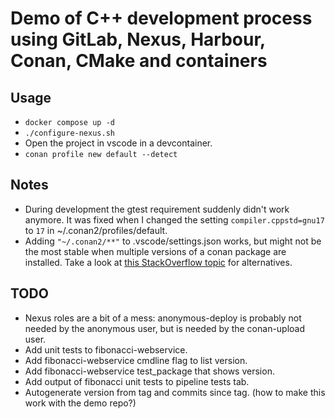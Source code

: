# Demo of C++ development process using GitLab, Nexus, Harbour, Conan, CMake and containers

## Usage

- ```docker compose up -d```
- ```./configure-nexus.sh```
- Open the project in vscode in a devcontainer.
- ```conan profile new default --detect```


## Notes

- During development the gtest requirement suddenly didn't work anymore. It was fixed when I changed the setting ```compiler.cppstd=gnu17``` to ```17``` in ~/.conan2/profiles/default.
- Adding ```"~/.conan2/**"``` to .vscode/settings.json works, but might not be the most stable when
multiple versions of a conan package are installed. Take a look at
[this StackOverflow topic](https://stackoverflow.com/questions/58077908/linking-conan-include-to-vs-code/)
for alternatives.

## TODO

- Nexus roles are a bit of a mess: anonymous-deploy is probably not needed by the anonymous user, but
is needed by the conan-upload user.
- Add unit tests to fibonacci-webservice.
- Add fibonacci-webservice cmdline flag to list version.
- Add fibonacci-webservice test_package that shows version.
- Add output of fibonacci unit tests to pipeline tests tab.
- Autogenerate version from tag and commits since tag. (how to make this work with the demo repo?)

